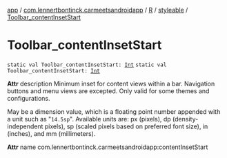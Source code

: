 [app](../../../index.md) / [com.lennertbontinck.carmeetsandroidapp](../../index.md) / [R](../index.md) / [styleable](index.md) / [Toolbar_contentInsetStart](./-toolbar_content-inset-start.md)

# Toolbar_contentInsetStart

`static val Toolbar_contentInsetStart: `[`Int`](https://kotlinlang.org/api/latest/jvm/stdlib/kotlin/-int/index.html)
`static val Toolbar_contentInsetStart: `[`Int`](https://kotlinlang.org/api/latest/jvm/stdlib/kotlin/-int/index.html)

**Attr**
description Minimum inset for content views within a bar. Navigation buttons and menu views are excepted. Only valid for some themes and configurations.

May be a dimension value, which is a floating point number appended with a unit such as "`14.5sp`". Available units are: px (pixels), dp (density-independent pixels), sp (scaled pixels based on preferred font size), in (inches), and mm (millimeters).

**Attr**
name com.lennertbontinck.carmeetsandroidapp:contentInsetStart

